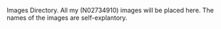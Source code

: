 Images Directory.
All my (N02734910) images will be placed here.
The names of the images are self-explantory.


